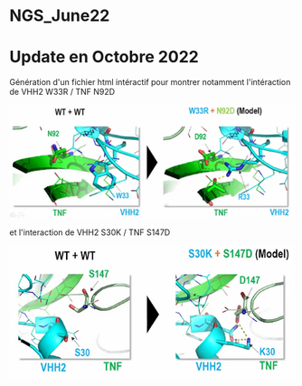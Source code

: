 # NGS_June22  

# Update en Octobre 2022
Génération d'un fichier html intéractif pour montrer notamment
l'intéraction de VHH2 W33R / TNF N92D

![Interaction W33R en intéraction avec N92D](./W33R_N92D.png)

et l'interaction de VHH2 S30K / TNF S147D

![Interaction S30K en intéraction avec S147D](./S30K_S147D.png)

